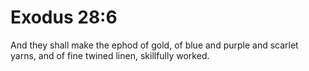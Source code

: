 # Exodus 28:6

And they shall make the ephod of gold, of blue and purple and scarlet yarns, and of fine twined linen, skillfully worked.
